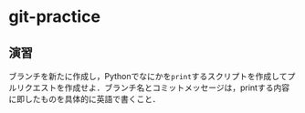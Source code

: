 # git-practice

## 演習
ブランチを新たに作成し，Pythonでなにかを`print`するスクリプトを作成してプルリクエストを作成せよ．ブランチ名とコミットメッセージは，printする内容に即したものを具体的に英語で書くこと．
